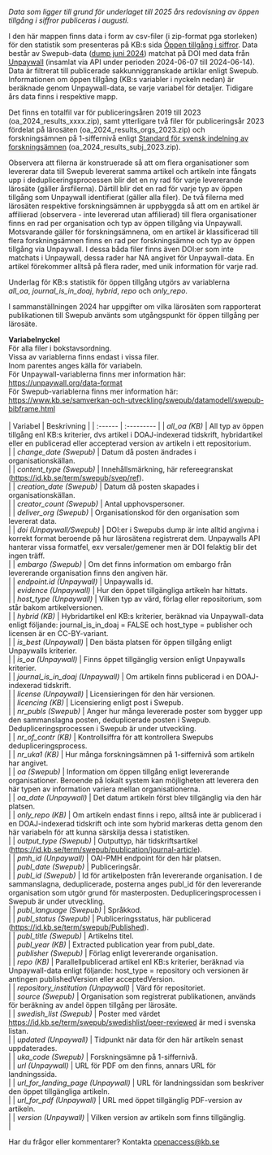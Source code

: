 
*Data som ligger till grund för underlaget till 2025 års redovisning av öppen tillgång i siffror publiceras i augusti.*

I den här mappen finns data i form av csv-filer (i zip-format pga storleken) för den statistik som presenteras på KB:s sida [Öppen tillgång i siffror](https://www.kb.se/samverkan-och-utveckling/oppen-tillgang-och-bibsamkonsortiet/oppen-tillgang/oppen-tillgang-i-siffror.html). Data består av Swepub-data ([dump juni 2024](https://bibliometri.swepub.kb.se/bibliometrics/datadump)) matchat på DOI med data från [Unpaywall](https://unpaywall.org/) (insamlat via API under perioden 2024-06-07 till 2024-06-14). Data är filtrerat till publicerade sakkunniggranskade artiklar enligt Swepub. Informationen om öppen tillgång (KB:s variabler i nyckeln nedan) är beräknade genom Unpaywall-data, se varje variabel för detaljer. Tidigare års data finns i respektive mapp.

Det finns en totalfil var för publiceringsåren 2019 till 2023 (oa_2024_results_xxxx.zip), samt ytterligare två filer för publiceringsår 2023 fördelat på lärosäten (oa_2024_results_orgs_2023.zip) och forskningsämnen på 1-siffernivå enligt [Standard för svensk indelning av forskningsämnen](https://www.scb.se/dokumentation/klassifikationer-och-standarder/standard-for-svensk-indelning-av-forskningsamnen/) (oa_2024_results_subj_2023.zip).

Observera att filerna är konstruerade så att om flera organisationer som levererar data till Swepub levererat samma artikel och artikeln inte fångats upp i dedupliceringsprocessen blir det en ny rad för varje levererande lärosäte (gäller årsfilerna). Därtill blir det en rad för varje typ av öppen tillgång som Unpaywall identifierat (gäller alla filer). De två filerna med lärosäten respektive forskningsämnen är uppbyggda så att om en artikel är affilierad (observera - inte levererad utan affilierad) till flera organisationer finns en rad per organisation och typ av öppen tillgång via Unpaywall. Motsvarande gäller för forskningsämnena, om en artikel är klassificerad till flera forskningsämnen finns en rad per forskningsämne och typ av öppen tillgång via Unpaywall. I dessa båda filer finns även DOI:er som inte matchats i Unpaywall, dessa rader har NA angivet för Unpaywall-data. En artikel förekommer alltså på flera rader, med unik information för varje rad.

Underlag för KB:s statistik för öppen tillgång utgörs av variablerna <br>
*all_oa*, *journal_is_in_doaj*, *hybrid*, *repo* och *only_repo*.

I sammanställningen 2024 har uppgifter om vilka lärosäten som rapporterat publikationen till Swepub använts som utgångspunkt för öppen tillgång per lärosäte.

**Variabelnyckel**<br>
För alla filer i bokstavsordning.<br>
Vissa av variablerna finns endast i vissa filer.<br>
Inom parentes anges källa för variabeln.<br>
För Unpaywall-variablerna finns mer information här: https://unpaywall.org/data-format<br>
För Swepub-variablerna finns mer information här: https://www.kb.se/samverkan-och-utveckling/swepub/datamodell/swepub-bibframe.html<br>
<br>
| Variabel | Beskrivning |
| :------ | :--------- |
| *all_oa (KB)* | All typ av öppen tillgång enl KB:s kriterier, dvs artikel i DOAJ-indexerad tidskrift, hybridartikel eller en publicerad eller accepterad version av artikeln i ett repositorium.<br> |
| *change_date (Swepub)* | Datum då posten ändrades i organisationskällan.<br> |
| *content_type (Swepub)* | Innehållsmärkning, här refereegranskat (https://id.kb.se/term/swepub/svep/ref).<br> |
| *creation_date (Swepub)* | Datum då posten skapades i organisationskällan.<br> |
| *creator_count (Swepub)* | Antal upphovspersoner.<br> |
| *deliver_org (Swepub)* | Organisationskod för den organisation som levererat data.<br> |
| *doi (Unpaywall/Swepub)* | DOI:er i Swepubs dump är inte alltid angivna i korrekt format beroende på hur lärosätena registrerat dem. Unpaywalls API hanterar vissa formatfel, exv versaler/gemener men är DOI felaktig blir det ingen träff.<br> |
| *embargo (Swepub)* |  Om det finns information om embargo från levererande organisation finns den angiven här.<br> |
| *endpoint.id (Unpaywall)* | Unpaywalls id.<br> |
| *evidence (Unpaywall)* | Hur den öppet tillgängliga artikeln har hittats.<br> |
| *host_type (Unpaywall)* | Vilken typ av värd, förlag eller repositorium, som står bakom artikelversionen.<br> |
| *hybrid (KB)* | Hybridartikel enl KB:s kriterier, beräknad via Unpaywall-data enligt följande: journal_is_in_doaj = FALSE och host_type = publisher och licensen är en CC-BY-variant.<br> |
| *is_best (Unpaywall)* | Den bästa platsen för öppen tillgång enligt Unpaywalls kriterier.<br> |
| *is_oa (Unpaywall)* | Finns öppet tillgänglig version enligt Unpaywalls kriterier.<br> |
| *journal_is_in_doaj (Unpaywall)* | Om artikeln finns publicerad i en DOAJ-indexerad tidskrift.<br> |
| *license (Unpaywall)* | Licensieringen för den här versionen.<br> |
| *licencing (KB)* | Licensiering enligt post i Swepub.<br> |
| *nr_publs (Swepub)* | Anger hur många levererade poster som bygger upp den sammanslagna posten, deduplicerade posten i Swepub. Dedupliceringsprocessen i Swepub är under utveckling.<br> |
| *nr_of_contr (KB)* | Kontrollsiffra för att kontrollera Swepubs dedupliceringsprocess.<br> |
| *nr_uka1 (KB)* | Hur många forskningsämnen på 1-siffernivå som artikeln har angivet.<br> |
| *oa (Swepub)* | Information om öppen tillgång enligt levererande organisationer. Beroende på lokalt system kan möjligheten att leverera den här typen av information variera mellan organisationerna.<br> |
| *oa_date (Unpaywall)* | Det datum artikeln först blev tillgänglig via den här platsen.<br> |
| *only_repo (KB)* | Om artikeln endast finns i repo, alltså inte är publicerad i en DOAJ-indexerad tidskrift och inte som hybrid markeras detta genom den här variabeln för att kunna särskilja dessa i statistiken.<br> |
| *output_type (Swepub)* | Outputtyp, här tidskriftsartikel (https://id.kb.se/term/swepub/publication/journal-article).<br> |
| *pmh_id (Unpaywall)* | OAI-PMH endpoint för den här platsen.<br> |
| *publ_date (Swepub)* | Publiceringsår.<br> |
| *publ_id (Swepub)* | Id för artikelposten från levererande organisation. I de sammanslagna, deduplicerade, posterna anges publ_id för den levererande organisation som utgör grund för masterposten. Dedupliceringsprocessen i Swepub är under utveckling.<br> |
| *publ_language (Swepub)* | Språkkod.<br> |
| *publ_status (Swepub)* | Publiceringsstatus, här publicerad (https://id.kb.se/term/swepub/Published).<br> |
| *publ_title (Swepub)* | Artikelns titel.<br> |
| *publ_year (KB)* | Extracted publication year from publ_date.<br> |
| *publisher (Swepub)* | Förlag enligt levererande organisation.<br> |
| *repo (KB)* | Parallellpublicerad artikel enl KB:s kriterier, beräknad via Unpaywall-data enligt följande: host_type = repository och versionen är antingen publishedVersion eller acceptedVersion.<br> |
| *repository_institution (Unpaywall)* | Värd för repositoriet.<br> |
| *source (Swepub)* | Organisation som registrerat publikationen, används för beräkning av andel öppen tillgång per lärosäte. <br> |
| *swedish_list (Swepub)* | Poster med värdet https://id.kb.se/term/swepub/swedishlist/peer-reviewed är med i svenska listan.<br> |
| *updated  (Unpaywall)* | Tidpunkt när data för den här artikeln senast uppdaterades.<br> |
| *uka_code (Swepub)* | Forskningsämne på 1-siffernivå.<br> |
| *url (Unpaywall)* | URL för PDF om den finns, annars URL för landningssida.<br> |
| *url_for_landing_page (Unpaywall)* | URL för landningssidan som beskriver den öppet tillgängliga artikeln.<br> |
| *url_for_pdf (Unpaywall)* | URL med öppet tillgänglig PDF-version av artikeln.<br> |
| *version (Unpaywall)* | Vilken version av artikeln som finns tillgänglig.<br> |

<!--- | *aff (Swepub)* | Auktoriserad affiliering till upphovsperson i Swepub.<br> | --->

Har du frågor eller kommentarer? Kontakta <openaccess@kb.se>
